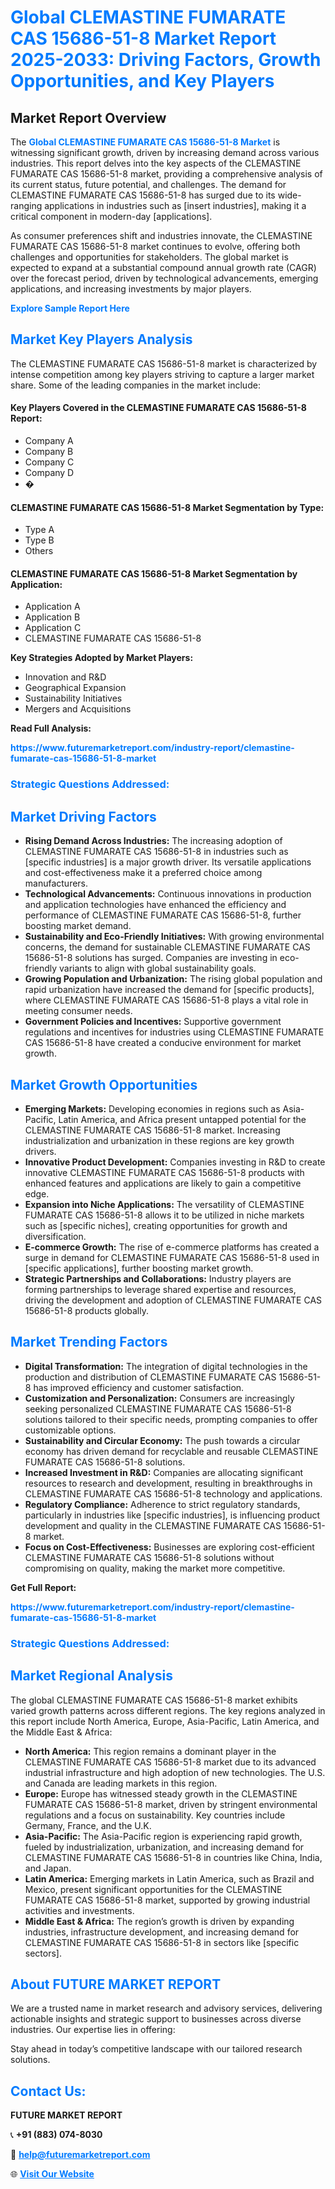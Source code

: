 <h1 style="color: #007BFF;">Global CLEMASTINE FUMARATE CAS 15686-51-8 Market Report 2025-2033: Driving Factors, Growth Opportunities, and Key Players</h1>

<section id="overview">
<h2>Market Report Overview</h2>
<p>The <a href="https://www.futuremarketreport.com/industry-report/clemastine-fumarate-cas-15686-51-8-market" style="color: #007BFF; text-decoration: none;"><strong>Global CLEMASTINE FUMARATE CAS 15686-51-8 Market</strong></a> is witnessing significant growth, driven by increasing demand across various industries. This report delves into the key aspects of the CLEMASTINE FUMARATE CAS 15686-51-8 market, providing a comprehensive analysis of its current status, future potential, and challenges. The demand for CLEMASTINE FUMARATE CAS 15686-51-8 has surged due to its wide-ranging applications in industries such as [insert industries], making it a critical component in modern-day [applications].</p>
<p>As consumer preferences shift and industries innovate, the CLEMASTINE FUMARATE CAS 15686-51-8 market continues to evolve, offering both challenges and opportunities for stakeholders. The global market is expected to expand at a substantial compound annual growth rate (CAGR) over the forecast period, driven by technological advancements, emerging applications, and increasing investments by major players.</p>
</section>

<section id="overview">
<p><a href="https://www.futuremarketreport.com/request-sample/reportId=116662" style="color: #007BFF; text-decoration: none;"><strong>Explore Sample Report Here</strong></a></p>
</section>

<section id="key-players">
<h2 style="color: #007BFF;">Market Key Players Analysis</h2>
<p>The CLEMASTINE FUMARATE CAS 15686-51-8 market is characterized by intense competition among key players striving to capture a larger market share. Some of the leading companies in the market include:</p>
<h4>Key Players Covered in the CLEMASTINE FUMARATE CAS 15686-51-8 Report:</h4>
<ul><li>Company A</li><li>Company B</li><li>Company C</li><li>Company D</li><li>�</li></ul>
<h4>CLEMASTINE FUMARATE CAS 15686-51-8 Market Segmentation by Type:</h4>
<ul><li>Type A</li><li>Type B</li><li>Others</li></ul>

<h4>CLEMASTINE FUMARATE CAS 15686-51-8 Market Segmentation by Application:</h4>
<ul><li>Application A</li><li>Application B</li><li>Application C</li><li>CLEMASTINE FUMARATE CAS 15686-51-8</li></ul>
<p><strong>Key Strategies Adopted by Market Players:</strong></p>
<ul>
<li>Innovation and R&D</li>
<li>Geographical Expansion</li>
<li>Sustainability Initiatives</li>
<li>Mergers and Acquisitions</li>
</ul>
</section>

<section>
<p><strong>Read Full Analysis: </strong></p><a href="https://www.futuremarketreport.com/industry-report/clemastine-fumarate-cas-15686-51-8-market" style="color: #007BFF; text-decoration: none;"><strong>https://www.futuremarketreport.com/industry-report/clemastine-fumarate-cas-15686-51-8-market</strong></a>
<h3 style="color: #007BFF;">Strategic Questions Addressed:</h3>
</section>

<section id="driving-factors">
<h2 style="color: #007BFF;">Market Driving Factors</h2>
<ul>
<li><strong>Rising Demand Across Industries:</strong> The increasing adoption of CLEMASTINE FUMARATE CAS 15686-51-8 in industries such as [specific industries] is a major growth driver. Its versatile applications and cost-effectiveness make it a preferred choice among manufacturers.</li>
<li><strong>Technological Advancements:</strong> Continuous innovations in production and application technologies have enhanced the efficiency and performance of CLEMASTINE FUMARATE CAS 15686-51-8, further boosting market demand.</li>
<li><strong>Sustainability and Eco-Friendly Initiatives:</strong> With growing environmental concerns, the demand for sustainable CLEMASTINE FUMARATE CAS 15686-51-8 solutions has surged. Companies are investing in eco-friendly variants to align with global sustainability goals.</li>
<li><strong>Growing Population and Urbanization:</strong> The rising global population and rapid urbanization have increased the demand for [specific products], where CLEMASTINE FUMARATE CAS 15686-51-8 plays a vital role in meeting consumer needs.</li>
<li><strong>Government Policies and Incentives:</strong> Supportive government regulations and incentives for industries using CLEMASTINE FUMARATE CAS 15686-51-8 have created a conducive environment for market growth.</li>
</ul>
</section>

<section id="growth-opportunities">
<h2 style="color: #007BFF;">Market Growth Opportunities</h2>
<ul>
<li><strong>Emerging Markets:</strong> Developing economies in regions such as Asia-Pacific, Latin America, and Africa present untapped potential for the CLEMASTINE FUMARATE CAS 15686-51-8 market. Increasing industrialization and urbanization in these regions are key growth drivers.</li>
<li><strong>Innovative Product Development:</strong> Companies investing in R&D to create innovative CLEMASTINE FUMARATE CAS 15686-51-8 products with enhanced features and applications are likely to gain a competitive edge.</li>
<li><strong>Expansion into Niche Applications:</strong> The versatility of CLEMASTINE FUMARATE CAS 15686-51-8 allows it to be utilized in niche markets such as [specific niches], creating opportunities for growth and diversification.</li>
<li><strong>E-commerce Growth:</strong> The rise of e-commerce platforms has created a surge in demand for CLEMASTINE FUMARATE CAS 15686-51-8 used in [specific applications], further boosting market growth.</li>
<li><strong>Strategic Partnerships and Collaborations:</strong> Industry players are forming partnerships to leverage shared expertise and resources, driving the development and adoption of CLEMASTINE FUMARATE CAS 15686-51-8 products globally.</li>
</ul>
</section>

<section id="trending-factors">
<h2 style="color: #007BFF;">Market Trending Factors</h2>
<ul>
<li><strong>Digital Transformation:</strong> The integration of digital technologies in the production and distribution of CLEMASTINE FUMARATE CAS 15686-51-8 has improved efficiency and customer satisfaction.</li>
<li><strong>Customization and Personalization:</strong> Consumers are increasingly seeking personalized CLEMASTINE FUMARATE CAS 15686-51-8 solutions tailored to their specific needs, prompting companies to offer customizable options.</li>
<li><strong>Sustainability and Circular Economy:</strong> The push towards a circular economy has driven demand for recyclable and reusable CLEMASTINE FUMARATE CAS 15686-51-8 solutions.</li>
<li><strong>Increased Investment in R&D:</strong> Companies are allocating significant resources to research and development, resulting in breakthroughs in CLEMASTINE FUMARATE CAS 15686-51-8 technology and applications.</li>
<li><strong>Regulatory Compliance:</strong> Adherence to strict regulatory standards, particularly in industries like [specific industries], is influencing product development and quality in the CLEMASTINE FUMARATE CAS 15686-51-8 market.</li>
<li><strong>Focus on Cost-Effectiveness:</strong> Businesses are exploring cost-efficient CLEMASTINE FUMARATE CAS 15686-51-8 solutions without compromising on quality, making the market more competitive.</li>
</ul>
</section>

<section>
<p><strong>Get Full Report: </strong></p><a href="https://www.futuremarketreport.com/industry-report/clemastine-fumarate-cas-15686-51-8-market" style="color: #007BFF; text-decoration: none;"><strong>https://www.futuremarketreport.com/industry-report/clemastine-fumarate-cas-15686-51-8-market</strong></a>
<h3 style="color: #007BFF;">Strategic Questions Addressed:</h3>
</section>


<section id="regional-analysis">
<h2 style="color: #007BFF;">Market Regional Analysis</h2>
<p>The global CLEMASTINE FUMARATE CAS 15686-51-8 market exhibits varied growth patterns across different regions. The key regions analyzed in this report include North America, Europe, Asia-Pacific, Latin America, and the Middle East & Africa:</p>
<ul>
<li><strong>North America:</strong> This region remains a dominant player in the CLEMASTINE FUMARATE CAS 15686-51-8 market due to its advanced industrial infrastructure and high adoption of new technologies. The U.S. and Canada are leading markets in this region.</li>
<li><strong>Europe:</strong> Europe has witnessed steady growth in the CLEMASTINE FUMARATE CAS 15686-51-8 market, driven by stringent environmental regulations and a focus on sustainability. Key countries include Germany, France, and the U.K.</li>
<li><strong>Asia-Pacific:</strong> The Asia-Pacific region is experiencing rapid growth, fueled by industrialization, urbanization, and increasing demand for CLEMASTINE FUMARATE CAS 15686-51-8 in countries like China, India, and Japan.</li>
<li><strong>Latin America:</strong> Emerging markets in Latin America, such as Brazil and Mexico, present significant opportunities for the CLEMASTINE FUMARATE CAS 15686-51-8 market, supported by growing industrial activities and investments.</li>
<li><strong>Middle East & Africa:</strong> The region’s growth is driven by expanding industries, infrastructure development, and increasing demand for CLEMASTINE FUMARATE CAS 15686-51-8 in sectors like [specific sectors].</li>
</ul>
</section>

<footer>
<h2 style="color: #007BFF;">About FUTURE MARKET REPORT</h2>
<p>We are a trusted name in market research and advisory services, delivering actionable insights and strategic support to businesses across diverse industries. Our expertise lies in offering:</p>

<p>Stay ahead in today’s competitive landscape with our tailored research solutions.</p>

<h2 style="color: #007BFF;">Contact Us:</h2>
<p><strong>FUTURE MARKET REPORT</strong></p>
<p>📞 <strong>+91 (883) 074-8030</strong></p>
<p>📧 <strong><a href="mailto:help@futuremarketreport.com" style="color: #007BFF;">help@futuremarketreport.com</a></strong></p>
<p>🌐 <strong><a href="https://www.futuremarketreport.com/" style="color: #007BFF;">Visit Our Website</a></strong></p>
</footer>